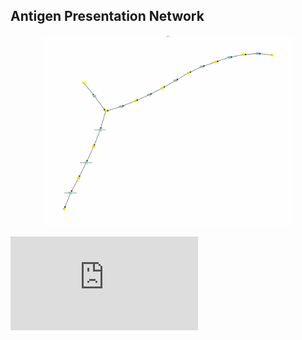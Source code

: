 ## Antigen Presentation Network

<p align="center">
  <img width="80%" src="https://github.com/ptdang1001/MPOSNN/blob/Antigen_Presentation_Network/inputs/ANT2_graph.pdf">
</p>

![contents](https://github.com/ptdang1001/MPOSNN/blob/Antigen_Presentation_Network/inputs/ANT2_graph.pdf)
